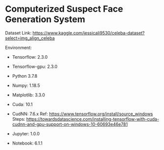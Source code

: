 # Computerized Suspect Face Generation System

Dataset Link: https://www.kaggle.com/jessicali9530/celeba-dataset?select=img_align_celeba

Environment:
- Tensorflow: 2.3.0
- Tensorflow-gpu: 2.3.0
- Python 3.7.8
- Numpy: 1.18.5
- Matplotlib: 3.3.0
- Cuda: 10.1 
- CudNN: 7.6.x
Ref: https://www.tensorflow.org/install/source_windows
Steps: https://towardsdatascience.com/installing-tensorflow-with-cuda-cudnn-and-gpu-support-on-windows-10-60693e46e781

- Jupyter: 1.0.0
- Notebook: 6.1.1
